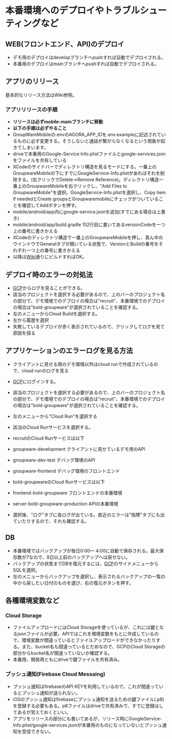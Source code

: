 # 本番環境へのデプロイやトラブルシューティングなど

## WEB(フロントエンド、API)のデプロイ
- デモ用のデプロイはdevelopブランチへpushすれば自動でデプロイされる。
- 本番用のデプロイはmainブランチへpushすれば自動でデプロイされる。

## アプリのリリース  
基本的なリリース方法はWiki参照。
### アプリリリースの手順
- **リリースは必ずmobile-mainブランチに移動**
- **以下の手順は必ずやること**
- GroupWareMobileの.envのAGORA_APP_IDを.env.exampleに記述されているものに必ず変更する。そうしないと通話が繋がらなくなるという現象が起きてしまいます。
- driveで本番用のGoogle-Service.Info.plistファイルとgoogle-services.jsonをファイルを共有している
- XCodeのサイドバーでディレクトリ構造を見るモードにする。一番上のGroupwareMobileの下にすでにGoogleService-Info.plistがあればそれを削除する。(右クリックでDelete->Remove Reference)。ディレクトリ構造一番上のGroupwareMobileを右クリックし、"Add Files to GroupwareMobile"を選択。GoogleService-Info.plistを選択し、Copy item if neededとCreate groupsとGroupwaremobileにチェックがついていることを確認してAddボタンを押す。
- mobile/android/app内にgoogle-service.jsonを追加(すでにある場合は上書き)
- mobile/android/app/build.gradle 152行目に書いてあるversionCodeを一つ上の番号に書きかえる
- XCodeのディレクトリ構造で一番上のGroupwareMobileを押し、真ん中のウインドウでGeneralタブが開いている状態で、VersionとBuildの番号をそれぞれ一つ上の番号に書きかえる
- 以降は[Wiki](https://valleyin-wiki-sgzkfl3uyq-de.a.run.app/ja/react/react-native/release)通りにビルドすればOK。

## デプロイ時のエラーの対処法
- [GCP](https://console.cloud.google.com)からログを見ることができる。
- 該当のプロジェクトを選択する必要があるので、上のバーのプロジェクト名の部分で、デモ環境でのデプロイの場合は"recruit"、本番環境でのデプロイの場合は"bold-groupware"が選択されていることを確認する。
- 左のメニューからCloud Buildを選択する。
- 左から履歴を選択
- 失敗しているデプロイが赤く表示されているので、クリックしてログを見て原因を探る

## アプリケーションのエラーログを見る方法
- クライアントに見せる用のデモ環境以外はcloud runで作成されているので、cloud runのログを見る
- [GCP](https://console.cloud.google.com)にログインする。
- 該当のプロジェクトを選択する必要があるので、上のバーのプロジェクト名の部分で、デモ環境でのデプロイの場合は"recruit"、本番環境でのデプロイの場合は"bold-groupware"が選択されていることを確認する。
- 左のメニューから"Cloud Run"を選択する
- 該当のCloud Runサービスを選択する。

- recruitのCloud Runサービスは以下
- groupware-development クライアントに見せているデモ用のAPI
- groupware-dev-test デバッグ環境のAPI
- groupware-frontend デバッグ環境のフロントエンド
- bold-groupwareのCloud Runサービスは以下
- frontend-bold-groupware フロントエンドの本番環境
- server-bold-groupware-production APIの本番環境

- 選択後、"ログ"タブに各ログが出ている。直近のエラーは"指標"タブにも出ていたりするので、それも確認する。

## DB
- 本番環境ではバックアップが毎日0:00— 4:00に自動で保存される。最大保存数が7なので、8日以上前のバックアップへは戻せない。
- バックアップの状態までDBを復元するには、[GCP](https://console.cloud.google.com)のサイドメニューからSQLを選択。
- 左のメニューからバックアップを選択し、表示されるバックアップの一覧の中から戻したい日付のものを選び、右の復元ボタンを押す。

## 各種環境変数など
### Cloud Storage
- ファイルアップロードにはCloud Storageを使っているが、これには鍵となるjsonファイルが必要。APIではこれを環境変数をもとに作成しているので、環境変数が間違っているとファイルアップロードができなかったりする。また、bucket名も間違っているとだめなので、GCPのCloud Storageの部分からbucket名が間違っていないか確認する。
- 本番用、開発用ともにdriveで鍵ファイルを共有済み。
### プッシュ通知(Firebase Cloud Messaing)
- プッシュ通知はfirebaseのAPI KEYを利用しているので、これが間違っているとプッシュ通知が送られない。
- iOSのプッシュ通知はfirebaseにプッシュ通知を送るための鍵ファイル(.p8)を登録する必要もある。p8ファイルはdriveで共有済みで、すでに登録はしてあるが覚えておくといい。
- アプリをリリースの部分にも書いてあるが、リリース時にGoogleService-Info.plist/google-services.jsonが本番用のものになっていないとプッシュ通知を受信できない。
